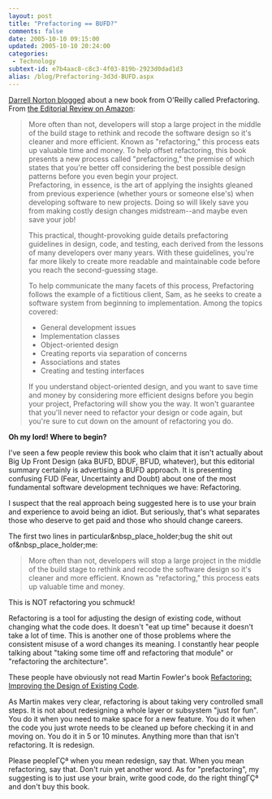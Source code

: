 ```yaml
---
layout: post
title: "Prefactoring == BUFD?"
comments: false
date: 2005-10-10 09:15:00
updated: 2005-10-10 20:24:00
categories:
 - Technology
subtext-id: e7b4aac8-c8c3-4f03-819b-2923d0dad1d3
alias: /blog/Prefactoring-3d3d-BUFD.aspx
---
```



[Darrell Norton blogged](http://codebetter.com/blogs/darrell.norton/archive/2005/10/05/132800.aspx) about a new book from O'Reilly called Prefactoring. From [the Editorial Review on Amazon](http://www.amazon.com/o/ASIN/0596008740/peterprovosto-20):

> More often than not, developers will stop a large project in the middle of the build stage to rethink and recode the software design so it's cleaner and more efficient. Known as "refactoring," this process eats up valuable time and money. To help offset refactoring, this book presents a new process called "prefactoring," the premise of which states that you're better off considering the best possible design patterns before you even begin your project.  
Prefactoring, in essence, is the art of applying the insights gleaned from previous experience (whether yours or someone else's) when developing software to new projects. Doing so will likely save you from making costly design changes midstream--and maybe even save your job!
> 
> This practical, thought-provoking guide details prefactoring guidelines in design, code, and testing, each derived from the lessons of many developers over many years. With these guidelines, you're far more likely to create more readable and maintainable code before you reach the second-guessing stage. 
> 
> To help communicate the many facets of this process, Prefactoring follows the example of a fictitious client, Sam, as he seeks to create a software system from beginning to implementation. Among the topics covered:
> 
>   * General development issues 
>   * Implementation classes 
>   * Object-oriented design 
>   * Creating reports via separation of concerns 
>   * Associations and states 
>   * Creating and testing interfaces
> 
> If you understand object-oriented design, and you want to save time and money by considering more efficient designs before you begin your project, Prefactoring will show you the way. It won't guarantee that you'll never need to refactor your design or code again, but you're sure to cut down on the amount of refactoring you do.

**Oh my lord! Where to begin?**

I've seen a few people review this book who claim that it isn't actually about Big Up Front Design (aka BUFD, BDUF, BFUD, whatever), but this editorial summary certainly is advertising a BUFD approach. It is presenting confusing FUD (Fear, Uncertainty and Doubt) about one of the most fundamental software development techniques we have: Refactoring.

I suspect that the real approach being suggested here is to use your brain and experience to avoid being an idiot. But seriously, that's what separates those who deserve to get paid and those who should change careers.

The first two lines in particular&nbsp_place_holder;bug the shit out of&nbsp_place_holder;me:

> More often than not, developers will stop a large project in the middle of the build stage to rethink and recode the software design so it's cleaner and more efficient. Known as "refactoring," this process eats up valuable time and money.

This is NOT refactoring you schmuck!

Refactoring is a tool for adjusting the design of existing code, without changing what the code does. It doesn't "eat up time" because it doesn't take a lot of time. This is another one of those problems where the consistent misuse of a word changes its meaning. I constantly hear people talking about "taking some time off and refactoring that module" or "refactoring the architecture".

These people have obviously not read Martin Fowler's book [Refactoring: Improving the Design of Existing Code](http://www.amazon.com/o/ASIN/0201485672/peterprovosto-20).

As Martin makes very clear, refactoring is about taking very controlled small steps. It is not about redesigning a whole layer or subsystem "just for fun". You do it when you need to make space for a new feature. You do it when the code you just wrote needs to be cleaned up before checking it in and moving on. You do it in 5 or 10 minutes. Anything more than that isn't refactoring. It is redesign.

Please peopleΓÇª when you mean redesign, say that. When you mean refactoring, say that. Don't ruin yet another word. As for "prefactoring", my suggesting is to just use your brain, write good code, do the right thingΓÇª and don't buy this book.
